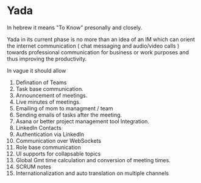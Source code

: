 Yada
====
In hebrew it means "To Know" presonally and closely. 

Yada in its current phase is no more than an idea of an IM which can orient the  internet communication ( chat messaging and audio/video calls ) towards professional communication for business or work purposes and thus improving the productivity.

In vague it should allow


1.  Defination of Teams  
2.  Task base communication. 
3.  Announcement of meetings.
4.  Live minutes of meetings.
5.  Emailing of mom to managment / team
6.  Sending emails of tasks after the meeting.
7.  Asana or better project management tool Integration. 
8.  LinkedIn Contacts
9.  Authentication via LinkedIn
10.  Communication over WebSockets 
11.  Role base communication  
12.  UI supports for collapsable topics  
13.  Global Gmt time calculation and conversion of meeting times.
14.  SCRUM notes
15.  Internationalization and auto translation on multiple channels
